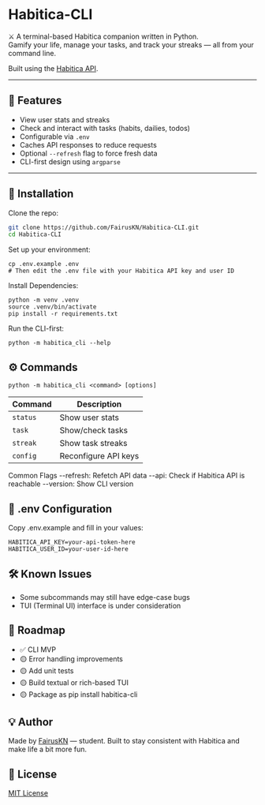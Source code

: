 # Habitica-CLI

⚔️ A terminal-based Habitica companion written in Python.  
Gamify your life, manage your tasks, and track your streaks — all from your command line.

Built using the [Habitica API](https://habitica.com/apidoc).

---

## 🚀 Features

- View user stats and streaks
- Check and interact with tasks (habits, dailies, todos)
- Configurable via `.env`
- Caches API responses to reduce requests
- Optional `--refresh` flag to force fresh data
- CLI-first design using `argparse`

---

## 🔧 Installation

Clone the repo:

```bash
git clone https://github.com/FairusKN/Habitica-CLI.git
cd Habitica-CLI
```

Set up your environment:

```
cp .env.example .env
# Then edit the .env file with your Habitica API key and user ID
```

Install Dependencies:

```
python -m venv .venv
source .venv/bin/activate
pip install -r requirements.txt
```

Run the CLI-first:

```
python -m habitica_cli --help
```

## ⚙️ Commands

```
python -m habitica_cli <command> [options]
```

| Command  | Description          |
| -------- | -------------------- |
| `status` | Show user stats      |
| `task`   | Show/check tasks     |
| `streak` | Show task streaks    |
| `config` | Reconfigure API keys |

Common Flags
--refresh: Refetch API data
--api: Check if Habitica API is reachable
--version: Show CLI version

## 📁 .env Configuration

Copy .env.example and fill in your values:

```
HABITICA_API_KEY=your-api-token-here
HABITICA_USER_ID=your-user-id-here
```

## 🛠️ Known Issues

- Some subcommands may still have edge-case bugs
- TUI (Terminal UI) interface is under consideration

## 📌 Roadmap

- ✅ CLI MVP
- 🟡 Error handling improvements
- 🟡 Add unit tests
- 🟡 Build textual or rich-based TUI
- 🟡 Package as pip install habitica-cli

## 💡 Author

Made by [FairusKN](github.copm/FairusKN) — student.
Built to stay consistent with Habitica and make life a bit more fun.

## 📜 License

[MIT License](LICENSE.md)
